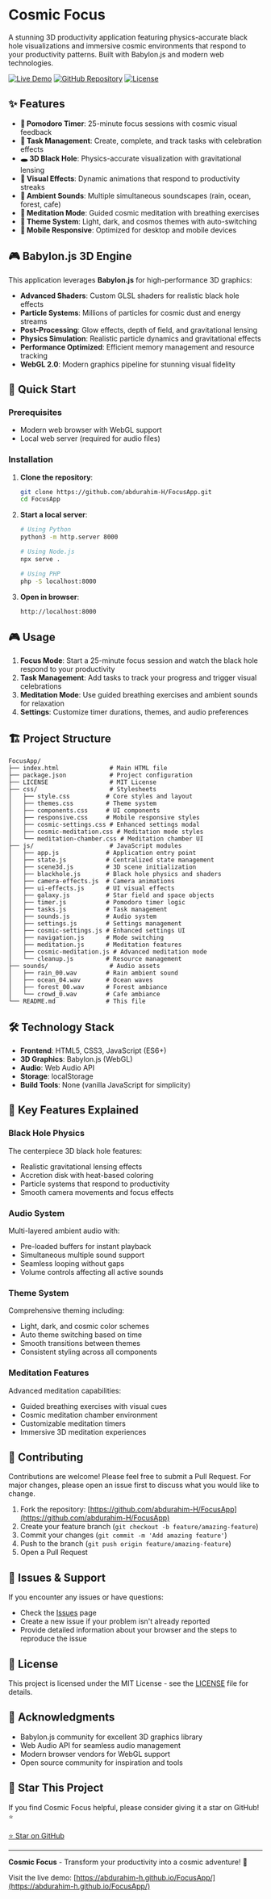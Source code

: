 # Cosmic Focus

A stunning 3D productivity application featuring physics-accurate black hole visualizations and immersive cosmic environments that respond to your productivity patterns. Built with Babylon.js and modern web technologies.

[![Live Demo](https://img.shields.io/badge/Live-Demo-blue?style=for-the-badge)](https://abdurahim-h.github.io/FocusApp/)
[![GitHub Repository](https://img.shields.io/badge/GitHub-Repository-blue?style=for-the-badge&logo=github)](https://github.com/abdurahim-H/FocusApp)
[![License](https://img.shields.io/badge/License-MIT-green?style=for-the-badge)](LICENSE)

## ✨ Features

- **🎯 Pomodoro Timer**: 25-minute focus sessions with cosmic visual feedback
- **📝 Task Management**: Create, complete, and track tasks with celebration effects
- **🕳️ 3D Black Hole**: Physics-accurate visualization with gravitational lensing
- **🎨 Visual Effects**: Dynamic animations that respond to productivity streaks
- **🎵 Ambient Sounds**: Multiple simultaneous soundscapes (rain, ocean, forest, cafe)
- **🧘 Meditation Mode**: Guided cosmic meditation with breathing exercises
- **🌙 Theme System**: Light, dark, and cosmos themes with auto-switching
- **📱 Mobile Responsive**: Optimized for desktop and mobile devices

## 🎮 Babylon.js 3D Engine

This application leverages **Babylon.js** for high-performance 3D graphics:

- **Advanced Shaders**: Custom GLSL shaders for realistic black hole effects
- **Particle Systems**: Millions of particles for cosmic dust and energy streams
- **Post-Processing**: Glow effects, depth of field, and gravitational lensing
- **Physics Simulation**: Realistic particle dynamics and gravitational effects
- **Performance Optimized**: Efficient memory management and resource tracking
- **WebGL 2.0**: Modern graphics pipeline for stunning visual fidelity

## 🚀 Quick Start

### Prerequisites
- Modern web browser with WebGL support
- Local web server (required for audio files)

### Installation

1. **Clone the repository**:
   ```bash
   git clone https://github.com/abdurahim-H/FocusApp.git
   cd FocusApp
   ```

2. **Start a local server**:
   ```bash
   # Using Python
   python3 -m http.server 8000
   
   # Using Node.js
   npx serve .
   
   # Using PHP
   php -S localhost:8000
   ```

3. **Open in browser**:
   ```
   http://localhost:8000
   ```

## 🎮 Usage

1. **Focus Mode**: Start a 25-minute focus session and watch the black hole respond to your productivity
2. **Task Management**: Add tasks to track your progress and trigger visual celebrations
3. **Meditation Mode**: Use guided breathing exercises and ambient sounds for relaxation
4. **Settings**: Customize timer durations, themes, and audio preferences

## 🏗️ Project Structure

```
FocusApp/
├── index.html              # Main HTML file
├── package.json            # Project configuration
├── LICENSE                 # MIT License
├── css/                    # Stylesheets
│   ├── style.css          # Core styles and layout
│   ├── themes.css         # Theme system
│   ├── components.css     # UI components
│   ├── responsive.css     # Mobile responsive styles
│   ├── cosmic-settings.css # Enhanced settings modal
│   ├── cosmic-meditation.css # Meditation mode styles
│   └── meditation-chamber.css # Meditation chamber UI
├── js/                     # JavaScript modules
│   ├── app.js             # Application entry point
│   ├── state.js           # Centralized state management
│   ├── scene3d.js         # 3D scene initialization
│   ├── blackhole.js       # Black hole physics and shaders
│   ├── camera-effects.js  # Camera animations
│   ├── ui-effects.js      # UI visual effects
│   ├── galaxy.js          # Star field and space objects
│   ├── timer.js           # Pomodoro timer logic
│   ├── tasks.js           # Task management
│   ├── sounds.js          # Audio system
│   ├── settings.js        # Settings management
│   ├── cosmic-settings.js # Enhanced settings UI
│   ├── navigation.js      # Mode switching
│   ├── meditation.js      # Meditation features
│   ├── cosmic-meditation.js # Advanced meditation mode
│   └── cleanup.js         # Resource management
├── sounds/                 # Audio assets
│   ├── rain_00.wav        # Rain ambient sound
│   ├── ocean_04.wav       # Ocean waves
│   ├── forest_00.wav      # Forest ambiance
│   └── crowd_0.wav        # Cafe ambiance
└── README.md              # This file
```

## 🛠️ Technology Stack

- **Frontend**: HTML5, CSS3, JavaScript (ES6+)
- **3D Graphics**: Babylon.js (WebGL)
- **Audio**: Web Audio API
- **Storage**: localStorage
- **Build Tools**: None (vanilla JavaScript for simplicity)

## 🎨 Key Features Explained

### Black Hole Physics
The centerpiece 3D black hole features:
- Realistic gravitational lensing effects
- Accretion disk with heat-based coloring
- Particle systems that respond to productivity
- Smooth camera movements and focus effects

### Audio System
Multi-layered ambient audio with:
- Pre-loaded buffers for instant playback
- Simultaneous multiple sound support
- Seamless looping without gaps
- Volume controls affecting all active sounds

### Theme System
Comprehensive theming including:
- Light, dark, and cosmic color schemes
- Auto theme switching based on time
- Smooth transitions between themes
- Consistent styling across all components

### Meditation Features
Advanced meditation capabilities:
- Guided breathing exercises with visual cues
- Cosmic meditation chamber environment
- Customizable meditation timers
- Immersive 3D meditation experiences

## 🤝 Contributing

Contributions are welcome! Please feel free to submit a Pull Request. For major changes, please open an issue first to discuss what you would like to change.

1. Fork the repository: [https://github.com/abdurahim-H/FocusApp](https://github.com/abdurahim-H/FocusApp)
2. Create your feature branch (`git checkout -b feature/amazing-feature`)
3. Commit your changes (`git commit -m 'Add amazing feature'`)
4. Push to the branch (`git push origin feature/amazing-feature`)
5. Open a Pull Request

## 🐛 Issues & Support

If you encounter any issues or have questions:
- Check the [Issues](https://github.com/abdurahim-H/FocusApp/issues) page
- Create a new issue if your problem isn't already reported
- Provide detailed information about your browser and the steps to reproduce the issue

## 📄 License

This project is licensed under the MIT License - see the [LICENSE](LICENSE) file for details.

## 🙏 Acknowledgments

- Babylon.js community for excellent 3D graphics library
- Web Audio API for seamless audio management
- Modern browser vendors for WebGL support
- Open source community for inspiration and tools

## 🌟 Star This Project

If you find Cosmic Focus helpful, please consider giving it a star on GitHub! ⭐

[⭐ Star on GitHub](https://github.com/abdurahim-H/FocusApp)

---

**Cosmic Focus** - Transform your productivity into a cosmic adventure! 🌌

Visit the live demo: [https://abdurahim-h.github.io/FocusApp/](https://abdurahim-h.github.io/FocusApp/)
